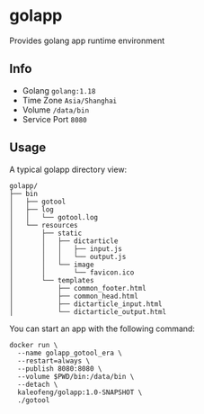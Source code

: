 # golapp

Provides golang app runtime environment

## Info

+ Golang `golang:1.18`
+ Time Zone `Asia/Shanghai`
+ Volume `/data/bin`
+ Service Port `8080`

## Usage

A typical golapp directory view:

```shell
golapp/
├── bin
│   ├── gotool
│   ├── log
│   │   └── gotool.log
│   └── resources
│       ├── static
│       │   ├── dictarticle
│       │   │   ├── input.js
│       │   │   └── output.js
│       │   └── image
│       │       └── favicon.ico
│       └── templates
│           ├── common_footer.html
│           ├── common_head.html
│           ├── dictarticle_input.html
│           └── dictarticle_output.html
```

You can start an app with the following command:

```shell
docker run \
  --name golapp_gotool_era \
  --restart=always \
  --publish 8080:8080 \
  --volume $PWD/bin:/data/bin \
  --detach \
  kaleofeng/golapp:1.0-SNAPSHOT \
  ./gotool
```

